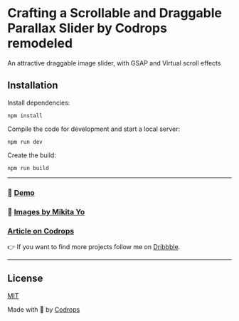 # Crafting a Scrollable and Draggable Parallax Slider by Codrops remodeled
 
An attractive draggable image slider, with GSAP and Virtual scroll effects

## Installation

Install dependencies:

```
npm install
```

Compile the code for development and start a local server:

```
npm run dev
```

Create the build:

```
npm run build
```
---
### 🚀 [Demo](https://draggable-parallax-slider-andre-mariner.netlify.app/)
### 📸 [Images by Mikita Yo](https://draggable-parallax-slider-andre-mariner.netlify.app/)
### [Article on Codrops](https://tympanus.net/codrops/?p=51966)


👉 If you want to find more projects follow me on [Dribbble](https://dribbble.com/AndreuMariner).

---

## License
[MIT](LICENSE)

Made with :blue_heart: by [Codrops](http://www.codrops.com)